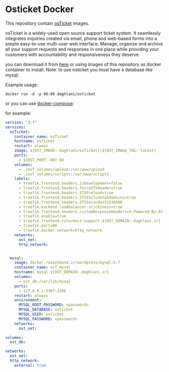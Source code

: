# Osticket Docker
This repository contain [osTicket](https://osticket.com/) images.

osTicket is a widely-used open source support ticket system. It seamlessly integrates inquiries created via email, phone and web-based forms into a simple easy-to-use multi-user web interface. Manage, organize and archive all your support requests and responses in one place while providing your customers with accountability and responsiveness they deserve.

you can download it from [here](https://osticket.com/download/) or using images of this repository as docker container to install.
Note: to use osticket you must have a database like mysql:

Example usage:

`docker run -d -p 80:80 daghlani/osticket`

or you can use [docker-compose](https://github.com/docker/compose):

for example:

```yaml
version: "3.7"
services:
  osTicket:
    container_name: osTicket
    hostname: osTicket
    restart: always
    image: ${OST_IMAGE:-daghlani/osTicket}:${OST_IMAGE_TAG:-latest}
    ports:
      - ${OST_PORT:-80}:80
    volumes:
      - ./osT_volumes/upload:/var/www/upload
      - ./osT_volumes/scripts:/var/www/scripts
    labels:
      - traefik.frontend.headers.isDevelopment=false
      - traefik.frontend.headers.forceSTSHeader=true
      - traefik.frontend.headers.STSPreload=true
      - traefik.frontend.headers.STSIncludeSubdomains=true
      - traefik.frontend.headers.STSSeconds=31536000
      - traefik.backend.loadbalancer.stickiness=true
      - traefik.frontend.headers.customResponseHeaders=X-Powered-By:Ali Daghlani
      - traefik.enable=true
      - traefik.frontend.rule=Host:support.${OST_DOMAIN:-daghlani.ir}
      - traefik.port=80
      - traefik.docker.network=http_network
    networks:
      ost_net:
      http_network:


  mysql:
    image: docker.raveshmand.ir/wordpress/mysql:5.7
    container_name: osT_mysql
    hostname: mysql.${OST_DOMAIN:-daghlani.ir}
    volumes:
      - ost_db:/var/lib/mysql
    ports:
      - 127.0.0.1:3307:3306
    restart: always
    environment:
      MYSQL_ROOT_PASSWORD: <password>
      MYSQL_DATABASE: osticket
      MYSQL_USER: osticket
      MYSQL_PASSWORD: <password>
    networks:
      ost_net:

volumes:
  ost_db:

networks:
  ost_net:
  http_network:
    external: true
```
